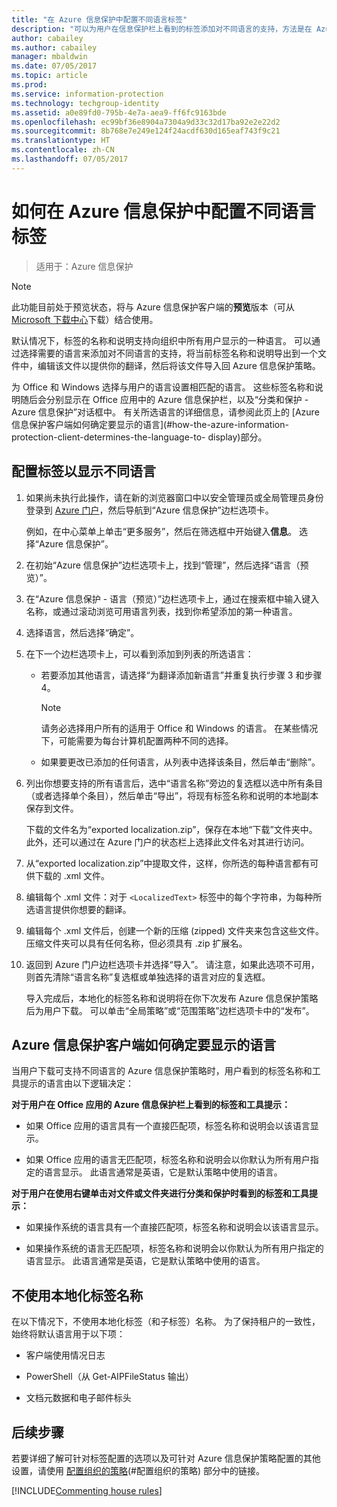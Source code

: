 ```yaml
---
title: "在 Azure 信息保护中配置不同语言标签"
description: "可以为用户在信息保护栏上看到的标签添加对不同语言的支持，方法是在 Azure 信息保护策略中指定语言，并将其导入你的翻译。"
author: cabailey
ms.author: cabailey
manager: mbaldwin
ms.date: 07/05/2017
ms.topic: article
ms.prod: 
ms.service: information-protection
ms.technology: techgroup-identity
ms.assetid: a0e89fd0-795b-4e7a-aea9-ff6fc9163bde
ms.openlocfilehash: ec99bf36e8904a7304a9d33c32d17ba92e2e22d2
ms.sourcegitcommit: 8b768e7e249e124f24acdf630d165eaf743f9c21
ms.translationtype: HT
ms.contentlocale: zh-CN
ms.lasthandoff: 07/05/2017
---
```

# <a name="how-to-configure-labels-for-different-languages-in-azure-information-protection"></a>如何在 Azure 信息保护中配置不同语言标签

>适用于：Azure 信息保护

>[!NOTE]
>此功能目前处于预览状态，将与 Azure 信息保护客户端的**预览**版本（可从 [Microsoft 下载中心](https://www.microsoft.com/en-us/download/details.aspx?id=53018)下载）结合使用。

默认情况下，标签的名称和说明支持向组织中所有用户显示的一种语言。 可以通过选择需要的语言来添加对不同语言的支持，将当前标签名称和说明导出到一个文件中，编辑该文件以提供你的翻译，然后将该文件导入回 Azure 信息保护策略。

为 Office 和 Windows 选择与用户的语言设置相匹配的语言。 这些标签名称和说明随后会分别显示在 Office 应用中的 Azure 信息保护栏，以及“分类和保护 - Azure 信息保护”对话框中。 有关所选语言的详细信息，请参阅此页上的 [Azure 信息保护客户端如何确定要显示的语言](#how-the-azure-information-protection-client-determines-the-language-to- display)部分。 

## <a name="to-configure-labels-to-display-in-different-languages"></a>配置标签以显示不同语言

1. 如果尚未执行此操作，请在新的浏览器窗口中以安全管理员或全局管理员身份登录到 [Azure 门户](https://portal.azure.com)，然后导航到“Azure 信息保护”边栏选项卡。 
    
    例如，在中心菜单上单击“更多服务”，然后在筛选框中开始键入**信息**。 选择“Azure 信息保护”。

2. 在初始“Azure 信息保护”边栏选项卡上，找到“管理”，然后选择“语言（预览）”。

3. 在“Azure 信息保护 - 语言（预览）”边栏选项卡上，通过在搜索框中输入键入名称，或通过滚动浏览可用语言列表，找到你希望添加的第一种语言。 

4. 选择语言，然后选择“确定”。

5. 在下一个边栏选项卡上，可以看到添加到列表的所选语言：
    
    - 若要添加其他语言，请选择“为翻译添加新语言”并重复执行步骤 3 和步骤 4。 
        
        > [!NOTE]
        > 请务必选择用户所有的适用于 Office 和 Windows 的语言。 在某些情况下，可能需要为每台计算机配置两种不同的选择。
        
    - 如果要更改已添加的任何语言，从列表中选择该条目，然后单击“删除”。

6. 列出你想要支持的所有语言后，选中“语言名称”旁边的复选框以选中所有条目（或者选择单个条目），然后单击“导出”，将现有标签名称和说明的本地副本保存到文件。 
    
    下载的文件名为“exported localization.zip”，保存在本地“下载”文件夹中。 此外，还可以通过在 Azure 门户的状态栏上选择此文件名对其进行访问。

7. 从“exported localization.zip”中提取文件，这样，你所选的每种语言都有可供下载的 .xml 文件。 

8. 编辑每个 .xml 文件：对于 `<LocalizedText>` 标签中的每个字符串，为每种所选语言提供你想要的翻译。 

9. 编辑每个 .xml 文件后，创建一个新的压缩 (zipped) 文件夹来包含这些文件。 压缩文件夹可以具有任何名称，但必须具有 .zip 扩展名。

10. 返回到 Azure 门户边栏选项卡并选择“导入”。 请注意，如果此选项不可用，则首先清除“语言名称”复选框或单独选择的语言对应的复选框。
    
    导入完成后，本地化的标签名称和说明将在你下次发布 Azure 信息保护策略后为用户下载。 可以单击“全局策略”或“范围策略”边栏选项卡中的“发布”。

## <a name="how-the-azure-information-protection-client-determines-the-language-to-display"></a>Azure 信息保护客户端如何确定要显示的语言

当用户下载可支持不同语言的 Azure 信息保护策略时，用户看到的标签名称和工具提示的语言由以下逻辑决定：

**对于用户在 Office 应用的 Azure 信息保护栏上看到的标签和工具提示：**

- 如果 Office 应用的语言具有一个直接匹配项，标签名称和说明会以该语言显示。

- 如果 Office 应用的语言无匹配项，标签名称和说明会以你默认为所有用户指定的语言显示。 此语言通常是英语，它是默认策略中使用的语言。

**对于用户在使用右键单击对文件或文件夹进行分类和保护时看到的标签和工具提示：**

- 如果操作系统的语言具有一个直接匹配项，标签名称和说明会以该语言显示。

- 如果操作系统的语言无匹配项，标签名称和说明会以你默认为所有用户指定的语言显示。 此语言通常是英语，它是默认策略中使用的语言。

## <a name="when-localized-label-names-are-not-used"></a>不使用本地化标签名称

在以下情况下，不使用本地化标签（和子标签）名称。 为了保持租户的一致性，始终将默认语言用于以下项：

- 客户端使用情况日志

- PowerShell（从 Get-AIPFileStatus 输出）

- 文档元数据和电子邮件标头


## <a name="next-steps"></a>后续步骤

若要详细了解可针对标签配置的选项以及可针对 Azure 信息保护策略配置的其他设置，请使用 [配置组织的策略](configure-policy.md#configuring-your-organizations-policy)(#配置组织的策略) 部分中的链接。

[!INCLUDE[Commenting house rules](../includes/houserules.md)]


